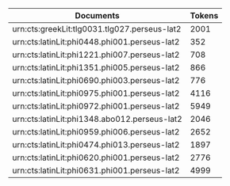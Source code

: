 | Documents                                                        | Tokens     |
| --                                                               | --         |
| urn:cts:greekLit:tlg0031.tlg027.perseus-lat2                     | 2001       |
| urn:cts:latinLit:phi0448.phi001.perseus-lat2                     | 352        |
| urn:cts:latinLit:phi1221.phi007.perseus-lat2                     | 708        |
| urn:cts:latinLit:phi1351.phi005.perseus-lat2                     | 866        |
| urn:cts:latinLit:phi0690.phi003.perseus-lat2                     | 776        |
| urn:cts:latinLit:phi0975.phi001.perseus-lat2                     | 4116       |
| urn:cts:latinLit:phi0972.phi001.perseus-lat2                     | 5949       |
| urn:cts:latinLit:phi1348.abo012.perseus-lat2                     | 2046       |
| urn:cts:latinLit:phi0959.phi006.perseus-lat2                     | 2652       |
| urn:cts:latinLit:phi0474.phi013.perseus-lat2                     | 1897       |
| urn:cts:latinLit:phi0620.phi001.perseus-lat2                     | 2776       |
| urn:cts:latinLit:phi0631.phi001.perseus-lat2                     | 4999       |
